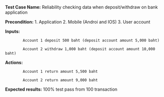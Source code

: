 **Test Case Name:** Reliability checking data when deposit/withdraw on bank application

**Precondition:** 1. Application 2. Mobile (Androi and IOS) 3. User account

**Inputs:** 

            Account 1 deposit 500 baht (deposit account amount 5,000 baht)

            Account 2 withdraw 1,000 baht (deposit account amount 10,000 baht)

**Actions:** 

            Account 1 return amount 5,500 baht
            
            Account 2 return amount 9,000 baht

**Expected results:** 100% test pass from 100 transaction
